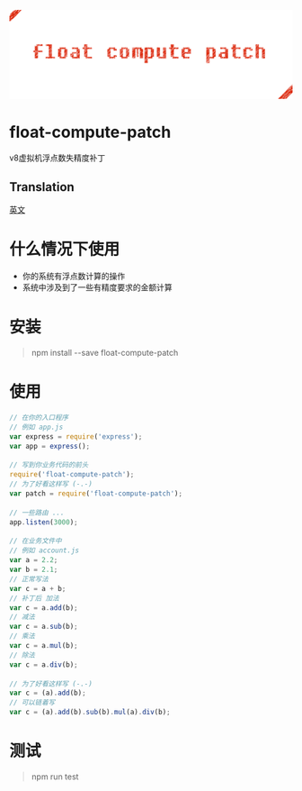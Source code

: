 ﻿![float-compute-patch](static/logo.png)

# float-compute-patch
v8虚拟机浮点数失精度补丁

## Translation
[英文](README.md)

# 什么情况下使用
- 你的系统有浮点数计算的操作
- 系统中涉及到了一些有精度要求的金额计算

# 安装
> npm install --save float-compute-patch

# 使用
```javascript
// 在你的入口程序
// 例如 app.js
var express = require('express');
var app = express();

// 写到你业务代码的前头
require('float-compute-patch');
// 为了好看这样写 (-.-)
var patch = require('float-compute-patch');

// 一些路由 ...
app.listen(3000);

// 在业务文件中
// 例如 account.js
var a = 2.2;
var b = 2.1;
// 正常写法
var c = a + b;
// 补丁后 加法
var c = a.add(b);
// 减法
var c = a.sub(b);
// 乘法
var c = a.mul(b);
// 除法
var c = a.div(b);

// 为了好看这样写 (-.-)
var c = (a).add(b);
// 可以链着写
var c = (a).add(b).sub(b).mul(a).div(b);
```

# 测试
> npm run test
